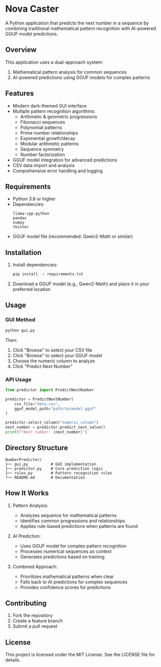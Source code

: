 # Nova Caster

A Python application that predicts the next number in a sequence by combining traditional mathematical pattern recognition with AI-powered GGUF model predictions.

## Overview

This application uses a dual-approach system:
1. Mathematical pattern analysis for common sequences
2. AI-powered predictions using GGUF models for complex patterns

## Features

- Modern dark-themed GUI interface
- Multiple pattern recognition algorithms:
  - Arithmetic & geometric progressions
  - Fibonacci sequences
  - Polynomial patterns
  - Prime number relationships
  - Exponential growth/decay
  - Modular arithmetic patterns
  - Sequence symmetry
  - Number factorization
- GGUF model integration for advanced predictions
- CSV data import and analysis
- Comprehensive error handling and logging

## Requirements

- Python 3.8 or higher
- Dependencies:
  ```
  llama-cpp-python
  pandas
  numpy
  tkinter
  ```
- GGUF model file (recommended: Qwen2-Math or similar)

## Installation

1. Install dependencies:
   ```bash
   pip install -r requirements.txt
   ```

3. Download a GGUF model (e.g., Qwen2-Math) and place it in your preferred location

## Usage

### GUI Method
```bash
python gui.py
```
Then:
1. Click "Browse" to select your CSV file
2. Click "Browse" to select your GGUF model
3. Choose the numeric column to analyze
4. Click "Predict Next Number"

### API Usage
```python
from predictor import PredictNextNumber

predictor = PredictNextNumber(
    csv_file="data.csv",
    gguf_model_path="path/to/model.gguf"
)

predictor.select_column("numeric_column")
next_number = predictor.predict_next_value()
print(f"Next number: {next_number}")
```

## Directory Structure

```
NumberPredictor/
├── gui.py          # GUI implementation
├── predictor.py    # Core prediction logic
├── rules.py        # Pattern recognition rules
└── README.md       # Documentation
```

## How It Works

1. Pattern Analysis:
   - Analyzes sequence for mathematical patterns
   - Identifies common progressions and relationships
   - Applies rule-based predictions when patterns are found

2. AI Prediction:
   - Uses GGUF model for complex pattern recognition
   - Processes numerical sequences as context
   - Generates predictions based on training

3. Combined Approach:
   - Prioritizes mathematical patterns when clear
   - Falls back to AI predictions for complex sequences
   - Provides confidence scores for predictions

## Contributing

1. Fork the repository
2. Create a feature branch
3. Submit a pull request

## License

This project is licensed under the MIT License. See the LICENSE file for details.
